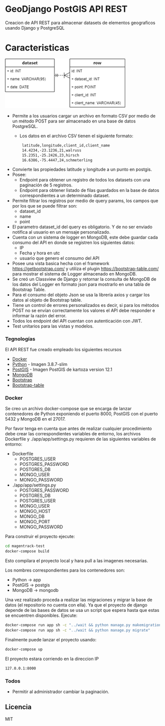 # GeoDjango PostGIS API REST

Creacion de API REST para almacenar datasets de elementos geograficos usando Django y PostgreSQL

# Caracteristicas
![ds_structure](https://github.com/ingjavierpinilla/GeoDjango-PostGIS-API-REST/blob/main/ds_structure.png?raw=true)

  - Permite a los usuarios cargar un archivo en formato CSV por medio de
un método POST para ser almacenado en una base de datos PostgreSQL.
    - Los datos en el archivo CSV tienen el siguiente formato:
    
           latitude,longitude,client_id,client_name
           14.4234,-23.1236,21,walruss
           15.2351,-25.2426,23,hirsch
           16.6386,-75.4447,24,schmeterling
  - Convierte las propiedades latitude y longitude a un punto en postgis.
  - Posee:
    - Endpoint para obtener un registro de todos los datasets con una paginación de 5 registros.
    - Endpoint para obtener listado de filas guardados en la base de datos correspondientes a un determinado dataset.
  - Permite filtrar los registros por medio de query params, los campos que por los que se puede filtrar son:
    - dataset_id
    - name
    - point
- El parametro dataset_id del query es obligatorio. Y de no ser enviado notifica al usuario en un mensaje personalizado.
- Cuenta con un sistema de logger en MongoDB, este debe guardar cada consumo del API en donde se registren los siguientes datos:
    - IP
    - Fecha y hora en utc
    - usuario que genero el consumo del API
- Posee una vista basica hecha con el framework https://getbootstrap.com/ y utiliza el plugin https://bootstrap-table.com/ para mostrar el sistema de Logger almacenado en MongoDB.
- Se creó un Classview de Django y retornar la consulta de MongoDB de los datos del Logger en formato json para mostrarlo en una tabla de Bootstrap Table.
- Para el consumo del objeto Json se usa la librería axios y cargar los
datos al objeto de Bootstrap table.
- Tiene un control de errores personalizados es decir, si para los métodos POST no se envían correctamente los valores el API debe responder e informar la razón del error.
- Todos los endpoint del API cuentan con autenticación con JWT.
- Test unitarios para las vistas y modelos.

### Tegnologías

El API REST fue creado empleado los siguientes recursos

* [Docker] 
* [Python] - Imagen 3.8.7-slim
* [PostGIS] - Imagen PostGIS de kartoza version 12.1
* [MongoDB]
* [Bootstrap] 
* [Bootstrap-table]


### Docker
Se creo un archivo docker-compose que se encarga de lanzar contenedores de Python exponiendo el puerto 8000, PostGIS con el puerto 5432 y MongoDB en el 27017.

Por favor tenga en cuenta que antes de realizar cualquier procedimiento debe crear las correspondientes variables de entorno, los archivos Dockerfile y ./app/app/settings.py requieren de las siguientes variables de entorno:
- Dockerfile
    - POSTGRES_USER
    - POSTGRES_PASSWORD
    - POSTGRES_DB
    - MONGO_USER
    - MONGO_PASSWORD
- ./app/app/settings.py
    - POSTGRES_PASSWORD
    - POSTGRES_DB
    - POSTGRES_USER
    - MONGO_USER
    - MONGO_HOST
    - MONGO_DB
    - MONGO_PORT
    - MONGO_PASSWORD

Para construir el proyecto ejecute:
```sh
cd magentrack-test
docker-compose build 
```
Esto compilara el proyecto local y hara pull a las imagenes necesarias.

Los nombres correspondientes para los contenedores son:
- Python -> app
- PostGIS -> postgis
- MongoDB -> mongodb

Una vez realizado proceda a realizar las migraciones y migrar la base de datos (el repositorio no cuenta con ella). Ya que el proyecto de django depende de las bases de datos se usa un script que espera hasta que estas se encuentren disponibles. Ejecute: 
```sh
docker-compose run app sh -c "../wait && python manage.py makemigrations"
docker-compose run app sh -c "../wait && python manage.py migrate"
```
Finalmente puede lanzar el proyecto usando: 

```sh
docker-compose up
```
El proyecto estara corriendo en la direccion IP 
```sh
127.0.0.1:8000
```



### Todos

 - Permitir al administrador cambiar la paginación.

Licencia
----

MIT



   [Docker]: <https://www.docker.com>
   [Python]: <https://hub.docker.com/_/python>
   [PostGIS]: <https://hub.docker.com/r/kartoza/postgis/>
   [MongoDB]: <https://hub.docker.com/_/mongo>
   [Bootstrap]: <https://getbootstrap.com/> 
   [Bootstrap-table]: <https://bootstrap-table.com/>

